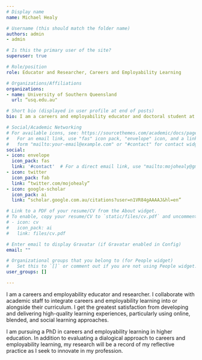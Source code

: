 ```yaml
---
# Display name
name: Michael Healy

# Username (this should match the folder name)
authors: admin
- admin

# Is this the primary user of the site?
superuser: true

# Role/position
role: Educator and Researcher, Careers and Employability Learning 

# Organizations/Affiliations
organizations:
- name: University of Southern Queensland
  url: “usq.edu.au"

# Short bio (displayed in user profile at end of posts)
bio: I am a careers and employability educator and doctoral student at the University of Southern Queensland.  In am passionate about promoting transformational careers and employability learning, particularly using social cognitive, narrative, and dialogical methods.  

# Social/Academic Networking
# For available icons, see: https://sourcethemes.com/academic/docs/page-builder/#icons
#   For an email link, use "fas" icon pack, "envelope" icon, and a link in the
#   form "mailto:your-email@example.com" or "#contact" for contact widget.
social:
- icon: envelope
  icon_pack: fas
  link: '#contact'  # For a direct email link, use "mailto:mojohealy@gmail.com".
- icon: twitter
  icon_pack: fab
  link: “twitter.com/mojohealy”
- icon: google-scholar
  icon_pack: ai
  link: “scholar.google.com.au/citations?user=n1VR84gAAAAJ&hl=en”

# Link to a PDF of your resume/CV from the About widget.
# To enable, copy your resume/CV to `static/files/cv.pdf` and uncomment the lines below.
# - icon: cv
#   icon_pack: ai
#   link: files/cv.pdf

# Enter email to display Gravatar (if Gravatar enabled in Config)
email: ""

# Organizational groups that you belong to (for People widget)
#   Set this to `[]` or comment out if you are not using People widget.
user_groups: []

---
```



I am a careers and employability educator and researcher. I collaborate with academic staff to integrate careers and employability learning into or alongside their curriculum. I get the greatest satisfaction from developing and delivering high-quality learning experiences, particularly using online, blended, and social learning approaches.

I am pursuing a PhD in careers and employability learning in higher education. In addition to evaluating a dialogical approach to careers and employability learning, my research will be a record of my reflective practice as I seek to innovate in my profession.
